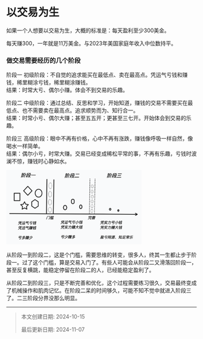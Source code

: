 # 以交易为生

如果一个人想要以交易为生，大概的标准是：每天盈利至少300美金。

每天赚300，一年就是11万美金。与2023年美国家庭年收入中位数持平。

### 做交易需要经历的几个阶段

阶段一  初级阶段：不自觉的追求能买在最低点、卖在最高点。凭运气亏钱和赚钱，稀里糊涂亏钱，稀里糊涂赚钱。  
结果：时常大亏、偶尔小赚。体会不到交易的乐趣。

阶段二  中级阶段：通过总结、反思和学习，开始知道，赚钱的交易不需要买在最低点、也不需要卖在最高点。追求顺势而为、知行合一。  
结果：时常小亏、偶尔大赚；甚至五五开；更甚至三七开。开始体会到交易的乐趣。

阶段三  高级阶段：眼中不再有价格，心中不再有涨跌，赚钱像呼吸一样自然，像喝水一样简单。  
结果：偶尔小亏，时常大赚。交易已经变成稀松平常的事，不再有乐趣，亏钱时波澜不惊，赚钱时心静如水。

<img src="image/image-20241016123616748.png" alt="image-20241016123616748" style="zoom:35%;" />

从阶段一到阶段二，这是个门槛，需要思维的转变，很多人，终其一生都止步于阶段一。过了这个门槛，算是交易入门了。有些人可能会从阶段二又滑落回阶段一，甚至反复横跳，能稳定停留在阶段二的人，已经能稳定盈利了。

从阶段二到阶段三，只是不断完善和优化，这个过程需要练习很久，交易最终变成了机械操作和肌肉记忆。在阶段二呆的时间够久，可能不知不觉中就进入阶段三了。二三阶段分界没那么明显。



---

> 本文创建日期: 2024-10-15
>
> 最后更新日期: 2024-11-07
